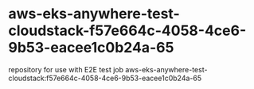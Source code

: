 # aws-eks-anywhere-test-cloudstack-f57e664c-4058-4ce6-9b53-eacee1c0b24a-65
repository for use with E2E test job aws-eks-anywhere-test-cloudstack:f57e664c-4058-4ce6-9b53-eacee1c0b24a-65
